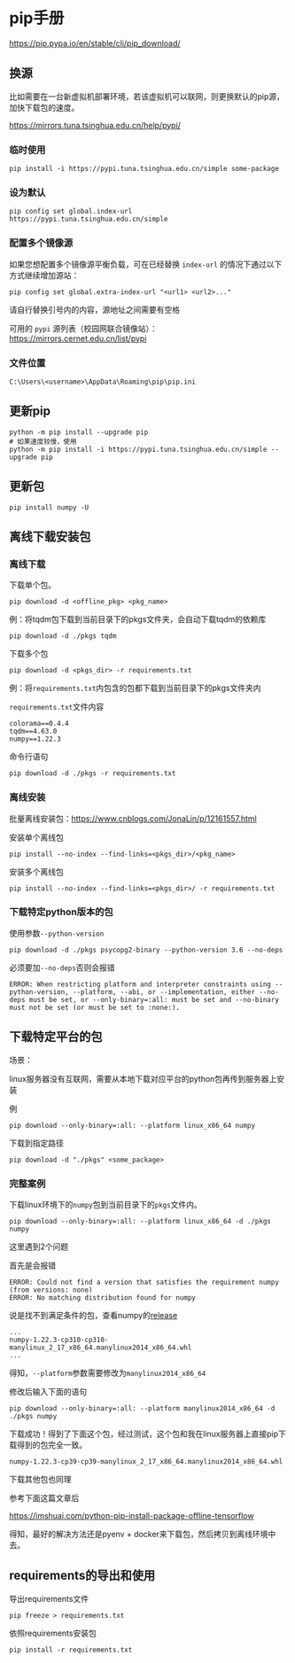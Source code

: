 # pip手册

https://pip.pypa.io/en/stable/cli/pip_download/



## 换源

比如需要在一台新虚拟机部署环境，若该虚拟机可以联网，则更换默认的pip源，加快下载包的速度。

https://mirrors.tuna.tsinghua.edu.cn/help/pypi/

### 临时使用

```
pip install -i https://pypi.tuna.tsinghua.edu.cn/simple some-package
```

### 设为默认

```
pip config set global.index-url https://pypi.tuna.tsinghua.edu.cn/simple
```

### 配置多个镜像源

如果您想配置多个镜像源平衡负载，可在已经替换 `index-url` 的情况下通过以下方式继续增加源站：

```
pip config set global.extra-index-url "<url1> <url2>..."
```

请自行替换引号内的内容，源地址之间需要有空格

可用的 `pypi` 源列表（校园网联合镜像站）：https://mirrors.cernet.edu.cn/list/pypi

### 文件位置

` C:\Users\<username>\AppData\Roaming\pip\pip.ini `



## 更新pip

```
python -m pip install --upgrade pip
# 如果速度较慢，使用
python -m pip install -i https://pypi.tuna.tsinghua.edu.cn/simple --upgrade pip
```



## 更新包

```
pip install numpy -U
```

## 离线下载安装包

### 离线下载

下载单个包。

```
pip download -d <offline_pkg> <pkg_name>
```

例：将tqdm包下载到当前目录下的pkgs文件夹，会自动下载tqdm的依赖库

```
pip download -d ./pkgs tqdm
```



下载多个包

```
pip download -d <pkgs_dir> -r requirements.txt
```

例：将`requirements.txt`内包含的包都下载到当前目录下的pkgs文件夹内

`requirements.txt`文件内容

```
colorama==0.4.4
tqdm==4.63.0
numpy==1.22.3
```

命令行语句

```
pip download -d ./pkgs -r requirements.txt
```



### 离线安装

批量离线安装包：https://www.cnblogs.com/JonaLin/p/12161557.html

安装单个离线包

```
pip install --no-index --find-links=<pkgs_dir>/<pkg_name>
```

安装多个离线包

```
pip install --no-index --find-links=<pkgs_dir>/ -r requirements.txt
```

### 下载特定python版本的包

使用参数`--python-version`

```
pip download -d ./pkgs psycopg2-binary --python-version 3.6 --no-deps
```

必须要加`--no-deps`否则会报错

```
ERROR: When restricting platform and interpreter constraints using --python-version, --platform, --abi, or --implementation, either --no-deps must be set, or --only-binary=:all: must be set and --no-binary must not be set (or must be set to :none:).
```





## 下载特定平台的包

场景：

linux服务器没有互联网，需要从本地下载对应平台的python包再传到服务器上安装

例

```
pip download --only-binary=:all: --platform linux_x86_64 numpy
```

下载到指定路径

```
pip download -d "./pkgs" <some_package>
```

### 完整案例

下载linux环境下的`numpy`包到当前目录下的`pkgs`文件内。

```
pip download --only-binary=:all: --platform linux_x86_64 -d ./pkgs numpy
```

这里遇到2个问题

首先是会报错

```
ERROR: Could not find a version that satisfies the requirement numpy (from versions: none)
ERROR: No matching distribution found for numpy
```

说是找不到满足条件的包，查看numpy的[release](https://github.com/numpy/numpy/releases)

```
...
numpy-1.22.3-cp310-cp310-manylinux_2_17_x86_64.manylinux2014_x86_64.whl
...
```

得知，`--platform`参数需要修改为`manylinux2014_x86_64`

修改后输入下面的语句

```
pip download --only-binary=:all: --platform manylinux2014_x86_64 -d ./pkgs numpy
```

下载成功！得到了下面这个包，经过测试，这个包和我在linux服务器上直接pip下载得到的包完全一致。

```
numpy-1.22.3-cp39-cp39-manylinux_2_17_x86_64.manylinux2014_x86_64.whl
```

下载其他包也同理



参考下面这篇文章后

https://imshuai.com/python-pip-install-package-offline-tensorflow

得知，最好的解决方法还是pyenv + docker来下载包，然后拷贝到离线环境中去。



## requirements的导出和使用

导出requirements文件

```
pip freeze > requirements.txt
```

依照requirements安装包

```
pip install -r requirements.txt 
```



